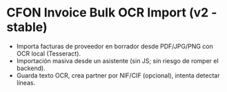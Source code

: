 
# CFON Invoice Bulk OCR Import (v2 - stable)

- Importa facturas de proveedor en borrador desde PDF/JPG/PNG con OCR local (Tesseract).
- Importación masiva desde un asistente (sin JS; sin riesgo de romper el backend).
- Guarda texto OCR, crea partner por NIF/CIF (opcional), intenta detectar líneas.
